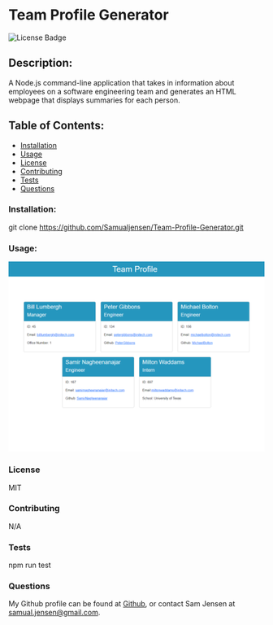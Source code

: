 # Team Profile Generator
![License Badge](https://shields.io/badge/license-MIT-green)
## Description:
A Node.js command-line application that takes in information about employees on a software engineering team and generates an HTML webpage that displays summaries for each person.
## Table of Contents:
* [Installation](#installation)
* [Usage](#usage)
* [License](#license)
* [Contributing](#contributing)
* [Tests](#tests)
* [Questions](#questions)
### Installation:
git clone https://github.com/Samualjensen/Team-Profile-Generator.git
### Usage:
![img](./assets/images/team_profile_generator_screenshot.png)
### License
MIT
### Contributing
N/A
### Tests
npm run test
### Questions
My Github profile can be found at [Github](https://github.com/Samauljensen), or contact Sam Jensen at samual.jensen@gmail.com.
